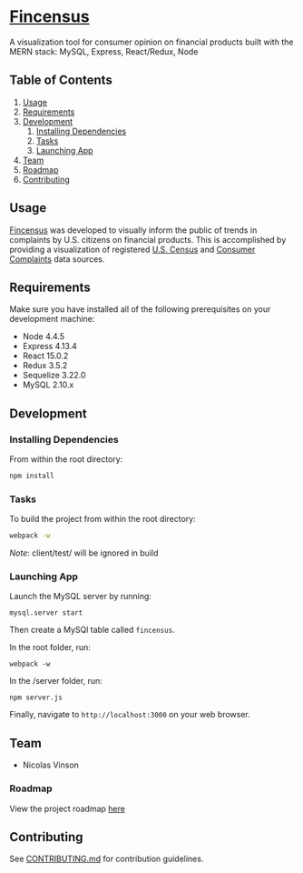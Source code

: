 # [Fincensus](https://fincensus.herokouapp.com)

A visualization tool for consumer opinion on financial products built with the MERN stack: MySQL, Express, React/Redux, Node

## Table of Contents

1. [Usage](#usage)
1. [Requirements](#requirements)
1. [Development](#development)
    1. [Installing Dependencies](#installing-dependencies)
    1. [Tasks](#tasks)
    1. [Launching App](#launching-app)
1. [Team](#team)
1. [Roadmap](#roadmap)
1. [Contributing](#contributing)

## Usage <a id="usage"></a>

[Fincensus](https://fincensus.herokouapp.com) was developed to visually inform the public of trends in complaints by U.S. citizens on financial products. This is accomplished by providing a visualization of registered [U.S. Census](http://www.census.gov/popest/data/datasets.html) and [Consumer Complaints](http://catalog.data.gov/dataset/consumer-complaint-database#topic=consumer_navigation) data sources.

## Requirements <a id="requirements"></a>

 Make sure you have installed all of the following prerequisites on your development machine:

* Node 4.4.5
* Express 4.13.4
* React 15.0.2
* Redux 3.5.2
* Sequelize 3.22.0
* MySQL 2.10.x

## Development <a id="development"></a>

### Installing Dependencies <a id="installing-dependencies"></a>

From within the root directory:

```sh
npm install
```

### Tasks <a id="tasks"></a>

To build the project from within the root directory:

```sh
webpack -w
```
*Note*: client/test/ will be ignored in build

### Launching App

Launch the MySQL server by running:

```
mysql.server start
```

Then create a MySQl table called `fincensus`.

In the root folder, run:
```
webpack -w
```

In the /server folder, run:

```
npm server.js
```

Finally, navigate to `http://localhost:3000` on your web browser.

## Team <a id="team"></a>

+ Nicolas Vinson


### Roadmap <a id="roadmap"></a>

View the project roadmap [here](https://github.com/fincensus/issues)


## Contributing <a id="contributing"></a>

See [CONTRIBUTING.md](CONTRIBUTING.md) for contribution guidelines.
